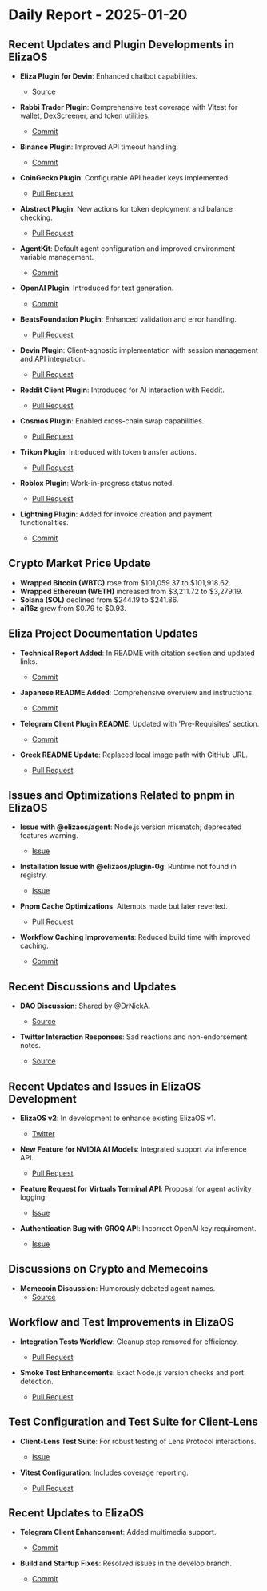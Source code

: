 # Daily Report - 2025-01-20

## Recent Updates and Plugin Developments in ElizaOS
- **Eliza Plugin for Devin**: Enhanced chatbot capabilities.
  - [Source](https://twitter.com/shawmakesmagic/status/1881300207838892310)
  
- **Rabbi Trader Plugin**: Comprehensive test coverage with Vitest for wallet, DexScreener, and token utilities.
  - [Commit](https://github.com/elizaOS/eliza/commit/5514e08f3c896f4e4df6e1bb4e08643e5e342bc5)
  
- **Binance Plugin**: Improved API timeout handling.
  - [Commit](https://github.com/elizaOS/eliza/commit/3206ef471d19d3e7ddf89c36874d57d861b33b65)
  
- **CoinGecko Plugin**: Configurable API header keys implemented.
  - [Pull Request](https://github.com/elizaOS/eliza/pull/2518)
  
- **Abstract Plugin**: New actions for token deployment and balance checking.
  - [Pull Request](https://github.com/elizaOS/eliza/pull/2531)
  
- **AgentKit**: Default agent configuration and improved environment variable management.
  - [Commit](https://github.com/elizaOS/eliza/commit/631cd6d2b8447edcfe75342cb99817aed1b59e83)
  
- **OpenAI Plugin**: Introduced for text generation.
  - [Commit](https://github.com/elizaOS/eliza/commit/9319fd34fbc2262ac41691471f461bb84786d30c)
  
- **BeatsFoundation Plugin**: Enhanced validation and error handling.
  - [Pull Request](https://github.com/elizaOS/eliza/pull/2552)
  
- **Devin Plugin**: Client-agnostic implementation with session management and API integration.
  - [Pull Request](https://github.com/elizaOS/eliza/pull/2549)
  
- **Reddit Client Plugin**: Introduced for AI interaction with Reddit.
  - [Pull Request](https://github.com/elizaOS/eliza/pull/2538)
  
- **Cosmos Plugin**: Enabled cross-chain swap capabilities.
  - [Pull Request](https://github.com/elizaOS/eliza/pull/2554)
  
- **Trikon Plugin**: Introduced with token transfer actions.
  - [Pull Request](https://github.com/elizaOS/eliza/pull/2570)
  
- **Roblox Plugin**: Work-in-progress status noted.
  - [Pull Request](https://github.com/elizaOS/eliza/pull/2539)
  
- **Lightning Plugin**: Added for invoice creation and payment functionalities.
  - [Commit](https://github.com/elizaOS/eliza/commit/4d5be44894709aa4a65f1fdad3a8e6190bf63535)

## Crypto Market Price Update
- **Wrapped Bitcoin (WBTC)** rose from $101,059.37 to $101,918.62.
- **Wrapped Ethereum (WETH)** increased from $3,211.72 to $3,279.19.
- **Solana (SOL)** declined from $244.19 to $241.86.
- **ai16z** grew from $0.79 to $0.93.

## Eliza Project Documentation Updates
- **Technical Report Added**: In README with citation section and updated links.
  - [Commit](https://github.com/elizaOS/eliza/commit/adace37d4d8c8ada3679d74bdaee331518e51cc9)
  
- **Japanese README Added**: Comprehensive overview and instructions.
  - [Commit](https://github.com/elizaOS/eliza/commit/1c3da82d3ee413ac3a9840ffe6f7867a5f60e4f1)
  
- **Telegram Client Plugin README**: Updated with 'Pre-Requisites' section.
  - [Commit](https://github.com/elizaOS/eliza/commit/9c84c37cdaf2b219e6782f9275b5816052243f94)
  
- **Greek README Update**: Replaced local image path with GitHub URL.
  - [Pull Request](https://github.com/elizaOS/eliza/pull/2544)

## Issues and Optimizations Related to pnpm in ElizaOS
- **Issue with @elizaos/agent**: Node.js version mismatch; deprecated features warning.
  - [Issue](https://github.com/elizaOS/eliza/issues/2530)
  
- **Installation Issue with @elizaos/plugin-0g**: Runtime not found in registry.
  - [Issue](https://github.com/elizaOS/eliza/issues/2513)
  
- **Pnpm Cache Optimizations**: Attempts made but later reverted.
  - [Pull Request](https://github.com/elizaOS/eliza/pull/2555)
  
- **Workflow Caching Improvements**: Reduced build time with improved caching.
  - [Commit](https://github.com/elizaOS/eliza/commit/db3c8358b465600926da00612d9cb2f7268a0128)

## Recent Discussions and Updates
- **DAO Discussion**: Shared by @DrNickA.
  - [Source](https://twitter.com/daosdotfun/status/1881200093044584932)
  
- **Twitter Interaction Responses**: Sad reactions and non-endorsement notes.
  - [Source](https://twitter.com/shawmakesmagic/status/1881301762474406052)

## Recent Updates and Issues in ElizaOS Development
- **ElizaOS v2**: In development to enhance existing ElizaOS v1.
  - [Twitter](https://twitter.com/0xwitchy/status/1881348180476068329)

- **New Feature for NVIDIA AI Models**: Integrated support via inference API.
  - [Pull Request](https://github.com/elizaOS/eliza/pull/2512)

- **Feature Request for Virtuals Terminal API**: Proposal for agent activity logging.
  - [Issue](https://github.com/elizaOS/eliza/issues/2522)

- **Authentication Bug with GROQ API**: Incorrect OpenAI key requirement.
  - [Issue](https://github.com/elizaOS/eliza/issues/2569)

## Discussions on Crypto and Memecoins
- **Memecoin Discussion**: Humorously debated agent names.
  - [Source](https://twitter.com/shawmakesmagic/status/1881300435740623269)

## Workflow and Test Improvements in ElizaOS
- **Integration Tests Workflow**: Cleanup step removed for efficiency.
  - [Pull Request](https://github.com/elizaOS/eliza/pull/2553)

- **Smoke Test Enhancements**: Exact Node.js version checks and port detection.
  - [Pull Request](https://github.com/elizaOS/eliza/pull/2548)

## Test Configuration and Test Suite for Client-Lens
- **Client-Lens Test Suite**: For robust testing of Lens Protocol interactions.
  - [Issue](https://github.com/elizaOS/eliza/issues/2533)
  
- **Vitest Configuration**: Includes coverage reporting.
  - [Pull Request](https://github.com/elizaOS/eliza/pull/2534)

## Recent Updates to ElizaOS
- **Telegram Client Enhancement**: Added multimedia support.
  - [Commit](https://github.com/elizaOS/eliza/commit/f8bfefe44cf24fef535edb8eeef433f38e717159)

- **Build and Startup Fixes**: Resolved issues in the develop branch.
  - [Commit](https://github.com/elizaOS/eliza/commit/e3a4e779a125ce20d2d9827e356ba07df4677095)
